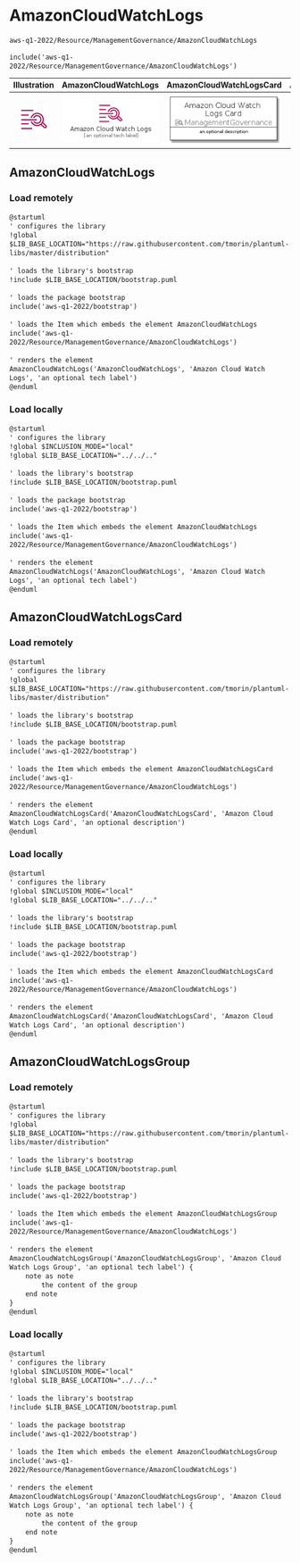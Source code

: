 # AmazonCloudWatchLogs


```text
aws-q1-2022/Resource/ManagementGovernance/AmazonCloudWatchLogs
```

```text
include('aws-q1-2022/Resource/ManagementGovernance/AmazonCloudWatchLogs')
```



| Illustration | AmazonCloudWatchLogs | AmazonCloudWatchLogsCard | AmazonCloudWatchLogsGroup |
| :---: | :---: | :---: | :---: |
| ![illustration for Illustration](../../../aws-q1-2022/Resource/ManagementGovernance/AmazonCloudWatchLogs.png) | ![illustration for AmazonCloudWatchLogs](../../../aws-q1-2022/Resource/ManagementGovernance/AmazonCloudWatchLogs.Local.png) | ![illustration for AmazonCloudWatchLogsCard](../../../aws-q1-2022/Resource/ManagementGovernance/AmazonCloudWatchLogsCard.Local.png) | ![illustration for AmazonCloudWatchLogsGroup](../../../aws-q1-2022/Resource/ManagementGovernance/AmazonCloudWatchLogsGroup.Local.png) |




## AmazonCloudWatchLogs

### Load remotely
```plantuml
@startuml
' configures the library
!global $LIB_BASE_LOCATION="https://raw.githubusercontent.com/tmorin/plantuml-libs/master/distribution"

' loads the library's bootstrap
!include $LIB_BASE_LOCATION/bootstrap.puml

' loads the package bootstrap
include('aws-q1-2022/bootstrap')

' loads the Item which embeds the element AmazonCloudWatchLogs
include('aws-q1-2022/Resource/ManagementGovernance/AmazonCloudWatchLogs')

' renders the element
AmazonCloudWatchLogs('AmazonCloudWatchLogs', 'Amazon Cloud Watch Logs', 'an optional tech label')
@enduml
```

### Load locally
```plantuml
@startuml
' configures the library
!global $INCLUSION_MODE="local"
!global $LIB_BASE_LOCATION="../../.."

' loads the library's bootstrap
!include $LIB_BASE_LOCATION/bootstrap.puml

' loads the package bootstrap
include('aws-q1-2022/bootstrap')

' loads the Item which embeds the element AmazonCloudWatchLogs
include('aws-q1-2022/Resource/ManagementGovernance/AmazonCloudWatchLogs')

' renders the element
AmazonCloudWatchLogs('AmazonCloudWatchLogs', 'Amazon Cloud Watch Logs', 'an optional tech label')
@enduml
```

## AmazonCloudWatchLogsCard

### Load remotely
```plantuml
@startuml
' configures the library
!global $LIB_BASE_LOCATION="https://raw.githubusercontent.com/tmorin/plantuml-libs/master/distribution"

' loads the library's bootstrap
!include $LIB_BASE_LOCATION/bootstrap.puml

' loads the package bootstrap
include('aws-q1-2022/bootstrap')

' loads the Item which embeds the element AmazonCloudWatchLogsCard
include('aws-q1-2022/Resource/ManagementGovernance/AmazonCloudWatchLogs')

' renders the element
AmazonCloudWatchLogsCard('AmazonCloudWatchLogsCard', 'Amazon Cloud Watch Logs Card', 'an optional description')
@enduml
```

### Load locally
```plantuml
@startuml
' configures the library
!global $INCLUSION_MODE="local"
!global $LIB_BASE_LOCATION="../../.."

' loads the library's bootstrap
!include $LIB_BASE_LOCATION/bootstrap.puml

' loads the package bootstrap
include('aws-q1-2022/bootstrap')

' loads the Item which embeds the element AmazonCloudWatchLogsCard
include('aws-q1-2022/Resource/ManagementGovernance/AmazonCloudWatchLogs')

' renders the element
AmazonCloudWatchLogsCard('AmazonCloudWatchLogsCard', 'Amazon Cloud Watch Logs Card', 'an optional description')
@enduml
```

## AmazonCloudWatchLogsGroup

### Load remotely
```plantuml
@startuml
' configures the library
!global $LIB_BASE_LOCATION="https://raw.githubusercontent.com/tmorin/plantuml-libs/master/distribution"

' loads the library's bootstrap
!include $LIB_BASE_LOCATION/bootstrap.puml

' loads the package bootstrap
include('aws-q1-2022/bootstrap')

' loads the Item which embeds the element AmazonCloudWatchLogsGroup
include('aws-q1-2022/Resource/ManagementGovernance/AmazonCloudWatchLogs')

' renders the element
AmazonCloudWatchLogsGroup('AmazonCloudWatchLogsGroup', 'Amazon Cloud Watch Logs Group', 'an optional tech label') {
    note as note
        the content of the group
    end note
}
@enduml
```

### Load locally
```plantuml
@startuml
' configures the library
!global $INCLUSION_MODE="local"
!global $LIB_BASE_LOCATION="../../.."

' loads the library's bootstrap
!include $LIB_BASE_LOCATION/bootstrap.puml

' loads the package bootstrap
include('aws-q1-2022/bootstrap')

' loads the Item which embeds the element AmazonCloudWatchLogsGroup
include('aws-q1-2022/Resource/ManagementGovernance/AmazonCloudWatchLogs')

' renders the element
AmazonCloudWatchLogsGroup('AmazonCloudWatchLogsGroup', 'Amazon Cloud Watch Logs Group', 'an optional tech label') {
    note as note
        the content of the group
    end note
}
@enduml
```


